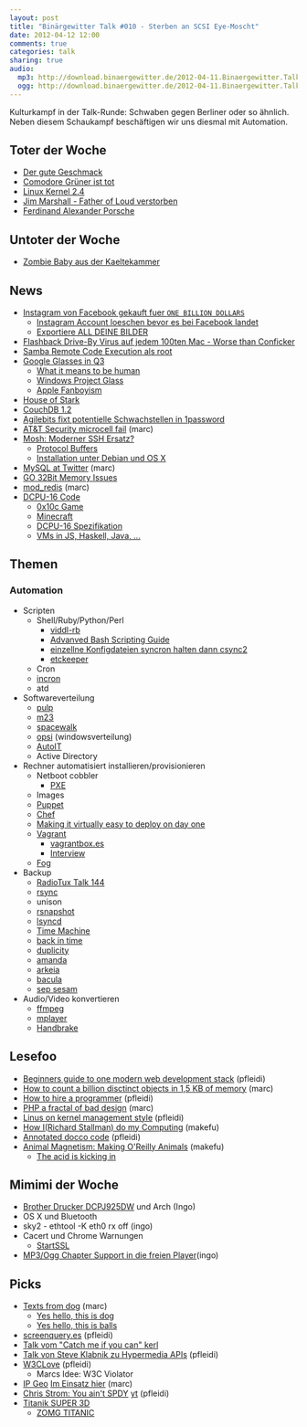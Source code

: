 ```yaml
---
layout: post
title: "Binärgewitter Talk #010 - Sterben an SCSI Eye-Moscht"
date: 2012-04-12 12:00
comments: true
categories: talk
sharing: true
audio:
  mp3: http://download.binaergewitter.de/2012-04-11.Binaergewitter.Talk.10.mp3
  ogg: http://download.binaergewitter.de/2012-04-11.Binaergewitter.Talk.10.ogg
---
```

Kulturkampf in der Talk-Runde: Schwaben gegen Berliner oder so ähnlich. Neben diesem Schaukampf beschäftigen wir uns diesmal mit Automation.

## Toter der Woche
- [Der gute Geschmack]( http://robmientjes.nl/item/comic-serif )
- [Comodore Grüner ist tot](http://www.heise.de/newsticker/meldung/Computer-fuer-die-Massen-zum-Tode-des-Commodore-Gruenders-Jack-Tramiel-1517599.html )
- [Linux Kernel 2.4]( http://www.heise.de/newsticker/meldung/Pflege-des-Linux-Kernels-2-4-endet-1517604.html )
- [Jim Marshall - Father of Loud verstorben]( http://www.wochenblatt.de/nachrichten/altoetting/ueberregionales/Verstaerker-Erfinder-Jim-Marshall-tot;art5572,106046 )
- [Ferdinand Alexander Porsche]( http://de.wikipedia.org/wiki/Ferdinand_Alexander_Porsche )
## Untoter der Woche
* [Zombie Baby aus der Kaeltekammer]( http://www.rp-online.de/panorama/ausland/fruehchen-ueberlebt-stundenlang-in-kuehlraum-1.2787719 )
## News
- [Instagram von Facebook gekauft fuer `ONE BILLION DOLLARS`]( http://www.businessinsider.com/instagram-billion-dollar-valuation-2012-4 )
    - [Instagram Account loeschen bevor es bei Facebook landet]( https://instagram.com/accounts/remove/request/ )
    - [Exportiere ALL DEINE BILDER]( http://instaport.me/ )
- [Flashback Drive-By Virus auf jedem 100ten Mac - Worse than Conficker]( http://www.computerworld.com/s/article/9225937/Mac_Malware_Outbreak_Is_Bigger_than_39_Conficker_39_ )
- [Samba Remote Code Execution als root](https://www.samba.org/samba/security/CVE-2012-1182 )
- [Google Glasses in Q3]( https://plus.google.com/111626127367496192147/posts )
    - [What it means to be human]( http://blog.bit9.com/bid/80774/Project-Glass-Google-s-Augmented-Reality-Changes-What-it-is-to-be-Human?utm_source=BLOG-Project-Glass-Google-s-Augmented-Reality-Changes-What-it-is-to-be-Human-4.9.2012 )
    - [Windows Project Glass]( http://www.youtube.com/watch?v=ZwModZmOzDs )
    - [Apple Fanboyism]( http://www.cultofmac.com/159453/why-apple-wont-turn-you-into-a-cyborg/ )
- [House of Stark](https://p.twimg.com/AoNUIKYCIAA0eip.jpg )  
- [CouchDB 1.2]( http://couchdb.apache.org/ )
- [Agilebits fixt potentielle Schwachstellen in 1password]( http://blog.agilebits.com/2012/04/09/1password-ios-pbkdf2-goodness/ )
- [AT&T Security microcell fail]( http://fail0verflow.com/blog/2012/microcell-fail.html ) (marc)
- [Mosh: Moderner SSH Ersatz?]( http://mosh.mit.edu/ )
    * [Protocol Buffers]( https://developers.google.com/protocol-buffers/ )
    * [Installation unter Debian und OS X]( http://www.freshblurbs.com/installing-mosh-debian-squeeze-and-mac-os-x-lion )
- [MySQL at Twitter]( http://engineering.twitter.com/2012/04/mysql-at-twitter.html ) (marc)
- [GO 32Bit Memory Issues](http://news.ycombinator.net/item?id=3805302 )
- [mod_redis]( https://github.com/sneakybeaky/mod_redis ) (marc)
- [DCPU-16 Code]( https://github.com/blog/1098-take-over-the-galaxy-with-github )
    * [0x10c Game]( http://0x10c.com/ )
    * [Minecraft]( http://www.minecraft.net/ )
    * [DCPU-16 Spezifikation]( http://0x10c.com/doc/dcpu-16.txt )
    * [VMs in JS, Haskell, Java, ...]( https://github.com/dcpu16 )
## Themen
### Automation

- Scripten
    * Shell/Ruby/Python/Perl
        * [viddl-rb]( https://github.com/rb2k/viddl-rb )
        * [Advanved Bash Scripting Guide]( http://tldp.org/LDP/abs/html/ )
        * [einzellne Konfigdateien syncron halten dann csync2](http://oss.linbit.com/csync2/ )
        * [etckeeper](http://joey.kitenet.net/code/etckeeper/ )
    * Cron
    * [incron]( http://inotify.aiken.cz/?section=incron&page=doc&lang=en )
    * atd
- Softwareverteilung
    * [pulp](http://pulpproject.org/)
    * [m23](http://m23.sourceforge.net/PostNuke-0.750/html/index.php)
    * [spacewalk](http://spacewalk.redhat.com/)
    * [opsi](http://www.opsi.org/en) (windowsverteilung)
    * [AutoIT]( http://www.autoitscript.com/site/autoit/ )
    * Active Directory
- Rechner automatisiert installieren/provisionieren
    * Netboot cobbler
        * [PXE]( http://de.wikipedia.org/wiki/Preboot_Execution_Environment )
    * Images
    * [Puppet]( http://puppetlabs.com/puppet/what-is-puppet/ )
    * [Chef]( http://www.opscode.com/chef/ )
    * [Making it virtually easy to deploy on day one]( http://codeascraft.etsy.com/2012/03/13/making-it-virtually-easy-to-deploy-on-day-one/ )
    * [Vagrant]( http://vagrantup.com/ )
      - [vagrantbox.es]( http://vagrantbox.es/ )
      - [Interview]( http://thechangelog.com/post/17325686068/episode-0-7-2-vagrant-with-mitchell-hashimoto )
    * [Fog]( http://fog.io/ )
- Backup
    * [RadioTux Talk 144](http://www.radiotux.de/index.php?/archives/7597-Talk-144-RAID0-Backup.html )
    * [rsync](https://rsync.samba.org/)
    * unison
    * [rsnapshot](http://rsnapshot.org/)
    * [lsyncd]( https://code.google.com/p/lsyncd/ )
    * [Time Machine](https://www.apple.com/macosx/apps/#timemachine)
    * [back in time](http://backintime.le-web.org/)
    * [duplicity](http://duplicity.nongnu.org/)
    * [amanda](http://amanda.org/)
    * [arkeia](http://www.arkeia.com/)
    * [bacula](http://www.bacula.org/)
    * [sep sesam](http://sepsoftware.com/)
- Audio/Video konvertieren
    * [ffmpeg](http://ffmpeg.org/)
    * [mplayer](http://www.mplayerhq.hu/)
    * [Handbrake](http://handbrake.fr/)
## Lesefoo
- [Beginners guide to one modern web development stack]( http://coffeespoonsofcode.wordpress.com/2012/04/07/beginners-guide-to-one-modern-web-development-stack/ ) (pfleidi)
- [How to count a billion disctinct objects in 1,5 KB of memory]( http://highscalability.com/blog/2012/4/5/big-data-counting-how-to-count-a-billion-distinct-objects-us.html ) (marc)
- [How to hire a programmer]( http://www.codinghorror.com/blog/2012/03/how-to-hire-a-programmer.html ) (pfleidi)
- [PHP a fractal of bad design]( http://me.veekun.com/blog/2012/04/09/php-a-fractal-of-bad-design/ ) (marc)
- [Linus on kernel management style]( http://lwn.net/Articles/105375/ ) (pfleidi)
- [How I(Richard Stallman) do my Computing](http://stallman.org/stallman-computing.html ) (makefu)
- [Annotated docco code]( http://jashkenas.github.com/docco/ ) (pfleidi)
- [Animal Magnetism: Making O'Reilly Animals]( http://oreilly.com/news/lejeune_0400.html# ) (makefu)
    * [The acid is kicking in]( http://www.kontraband.com/pics/15421/OReilly-On-Acid/ )

## Mimimi der Woche
- [Brother Drucker DCPJ925DW](http://www.amazon.de/gp/product/B005HQPNWW/ref=as_li_ss_tl?ie=UTF8&tag=trektrip&linkCode=as2&camp=1638&creative=19454&creativeASIN=B005HQPNWW) und Arch (Ingo)
- OS X und Bluetooth
- sky2 - ethtool -K eth0 rx off (ingo)
- Cacert und Chrome Warnungen
    * [StartSSL]( http://www.startssl.com/ )
- [MP3/Ogg Chapter Support in die freien Player](https://plus.google.com/100883264249933714273/posts/GJM9D5VxX4G )(ingo)

## Picks
- [Texts from dog]( http://textfromdog.tumblr.com/ ) (marc)
    * [Yes hello, this is dog]( http://knowyourmeme.com/memes/yes-this-is-dog )
    * [Yes hello, this is balls]( http://memerial.net/4319-hello-yes-this-is-balls )
- [screenquery.es]( http://screenqueri.es/ ) (pfleidi)
- [Talk vom "Catch me if you can" kerl]( http://www.youtube.com/watch?v=vHOvl_D_tdU )
- [Talk von Steve Klabnik zu Hypermedia APIs]( http://vimeo.com/40084288 ) (pfleidi)
- [W3CLove]( http://w3clove.com/ ) (pfleidi)
   * Marcs Idee: W3C Violator
- [IP Geo]( http://ip-geo.appspot.com/ ) [Im Einsatz hier]( http://blog.marc-seeger.de/books.html ) (marc)
- [Chris Strom: You ain't SPDY]( http://confreaks.com/videos/652-gogaruco2011-you-ain-t-spdy ) [yt]( http://www.youtube.com/watch?v=zqst-oaXIHQ ) (pfleidi)
- [Titanik SUPER 3D]( http://www.youtube.com/watch?v=dJxj1mou03M )
   * [ZOMG TITANIC]( http://twitpic.com/97vogu )
   

